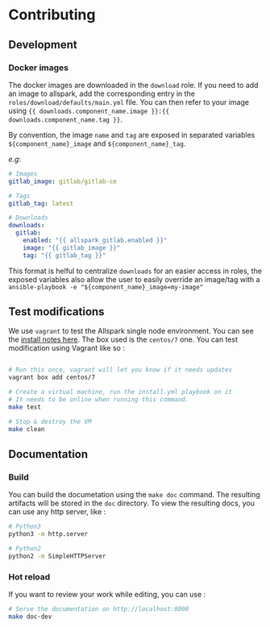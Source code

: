 # Contributing

## Development

### Docker images

The docker images are downloaded in the `download` role.
If you need to add an image to allspark, add the corresponding entry
in the `roles/download/defaults/main.yml` file. You can then refer to
your image using `{{ downloads.component_name.image }}:{{ downloads.component_name.tag }}`.

By convention, the image `name` and `tag` are exposed in separated variables `${component_name}_image` and `${component_name}_tag`.

_e.g_:
```yaml
# Images
gitlab_image: gitlab/gitlab-ce

# Tags
gitlab_tag: latest

# Downloads
downloads:
  gitlab:
    enabled: "{{ allspark_gitlab.enabled }}"
    image: "{{ gitlab_image }}"
    tag: "{{ gitlab_tag }}"
```

This format is helful to centralize `downloads` for an easier access in roles, the exposed variables also allow the user to
easily override an image/tag with a `ansible-playbook -e "${component_name}_image=my-image"`


## Test modifications

We use `vagrant` to test the Allspark single node environment.
You can see the [install notes here](https://www.vagrantup.com/docs/installation/).
The box used is the `centos/7` one.
You can test modification using Vagrant like so :
```sh

# Run this once, vagrant will let you know if it needs updates
vagrant box add centos/7

# Create a virtual machine, run the install.yml playbook on it
# It needs to be online when running this command.
make test

# Stop & destroy the VM
make clean
```

## Documentation

### Build
You can build the documetation using the `make doc` command. The resulting artifacts will be stored in the `doc` directory.
To view the resulting docs, you can use any http server, like :
```sh
# Python3
python3 -m http.server

# Python2
python2 -m SimpleHTTPServer
```

### Hot reload
If you want to review your work while editing, you can use :
```sh
# Serve the documentation on http://localhost:8000
make doc-dev
```

